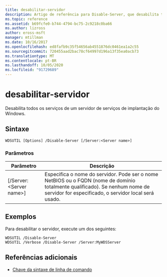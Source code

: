 ```yaml
---
title: desabilitar-servidor
description: Artigo de referência para Disable-Server, que desabilita todos os serviços de um servidor de serviços de implantação do Windows.
ms.topic: reference
ms.assetid: b69fcfe0-b744-4794-bc75-2c9218c0ba66
ms.author: lizross
author: eross-msft
manager: mtillman
ms.date: 10/16/2017
ms.openlocfilehash: ed8fafb9c35f54656ab4551876dc0461ea1a2c55
ms.sourcegitcommit: 720455aad2bac78cf64997d196a13f35ea0acb73
ms.translationtype: MT
ms.contentlocale: pt-BR
ms.lasthandoff: 10/05/2020
ms.locfileid: "91729689"
---
```

# <a name="disable-server"></a>desabilitar-servidor

Desabilita todos os serviços de um servidor de serviços de implantação do Windows.

## <a name="syntax"></a>Sintaxe

```
WDSUTIL [Options] /Disable-Server [/Server:<Server name>]
```

### <a name="parameters"></a>Parâmetros

|Parâmetro|Descrição|
|---------|-----------|
|[/Server:\<Server name>]|Especifica o nome do servidor. Pode ser o nome NetBIOS ou o FQDN (nome de domínio totalmente qualificado). Se nenhum nome de servidor for especificado, o servidor local será usado.|

## <a name="examples"></a>Exemplos

Para desabilitar o servidor, execute um dos seguintes:
```
WDSUTIL /Disable-Server
WDSUTIL /Verbose /Disable-Server /Server:MyWDSServer
```

## <a name="additional-references"></a>Referências adicionais

- [Chave da sintaxe de linha de comando](command-line-syntax-key.md)

